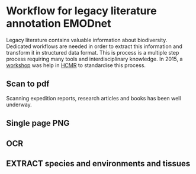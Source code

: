 # Workflow for legacy literature annotation EMODnet

Legacy literature contains valuable information about biodiversity. Dedicated workflows are needed in order to extract this information and transform it in structured data format. This is process is a multiple step process requiring many tools and interdisciplinary knowledge. In 2015, a [workshop](https://riojournal.com/articles.php?journal_name=rio&id=10445) was help in [HCMR](https://www.hcmr.gr/en/) to standardise this process.

## Scan to pdf

Scanning expedition reports, research articles and books has been well underway.

## Single page PNG

## OCR

## EXTRACT species and environments and tissues



